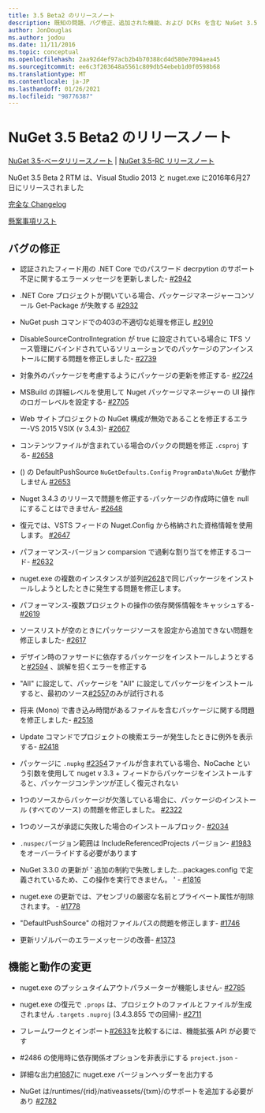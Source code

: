 ```yaml
---
title: 3.5 Beta2 のリリースノート
description: 既知の問題、バグ修正、追加された機能、および DCRs を含む NuGet 3.5 Beta 2 のリリースノート。
author: JonDouglas
ms.author: jodou
ms.date: 11/11/2016
ms.topic: conceptual
ms.openlocfilehash: 2aa92d4ef97acb2b4b70388cd4d580e7094aea45
ms.sourcegitcommit: ee6c3f203648a5561c809db54ebeb1d0f0598b68
ms.translationtype: MT
ms.contentlocale: ja-JP
ms.lasthandoff: 01/26/2021
ms.locfileid: "98776387"
---
```

# <a name="nuget-35-beta2-release-notes"></a>NuGet 3.5 Beta2 のリリースノート

[NuGet 3.5-ベータリリースノート](../release-notes/nuget-3.5-Beta.md)  | [NuGet 3.5-RC リリースノート](../release-notes/nuget-3.5-RC.md)

NuGet 3.5 Beta 2 RTM は、Visual Studio 2013 と nuget.exe に2016年6月27日にリリースされました

[完全な Changelog](https://github.com/NuGet/NuGet.Client/compare/release-3.5.0-beta...release-3.5.0-beta2)

[懸案事項リスト](https://github.com/Nuget/Home/issues?q=is%3Aissue+milestone%3A%223.5+Beta2%22+is%3Aclosed)

## <a name="bug-fixes"></a>バグの修正

* 認証されたフィード用の .NET Core でのパスワード decrpytion のサポート不足に関するエラーメッセージを更新しました- [#2942](https://github.com/NuGet/Home/issues/2942)

* .NET Core プロジェクトが開いている場合、パッケージマネージャーコンソール Get-Package が失敗する [#2932](https://github.com/NuGet/Home/issues/2932)

* NuGet push コマンドでの403の不適切な処理を修正し [#2910](https://github.com/NuGet/Home/issues/2910)

* DisableSourceControlIntegration が true に設定されている場合に TFS ソース管理にバインドされているソリューションでのパッケージのアンインストールに関する問題を修正しました- [#2739](https://github.com/NuGet/Home/issues/2739)

* 対象外のパッケージを考慮するようにパッケージの更新を修正する- [#2724](https://github.com/NuGet/Home/issues/2724)

* MSBuild の詳細レベルを使用して Nuget パッケージマネージャーの UI 操作のロガーレベルを設定する- [#2705](https://github.com/NuGet/Home/issues/2705)

* Web サイトプロジェクトの NuGet 構成が無効であることを修正するエラー-VS 2015 VSIX (v 3.4.3)- [#2667](https://github.com/NuGet/Home/issues/2667)

* コンテンツファイルが含まれている場合のパックの問題を修正 `.csproj` する- [#2658](https://github.com/NuGet/Home/issues/2658)

* () の DefaultPushSource `NuGetDefaults.Config` `ProgramData\NuGet` が動作しません [#2653](https://github.com/NuGet/Home/issues/2653)

* Nuget 3.4.3 のリリースで問題を修正する-パッケージの作成時に値を null にすることはできません- [#2648](https://github.com/NuGet/Home/issues/2648)

* 復元では、VSTS フィードの Nuget.Config から格納された資格情報を使用します。 [#2647](https://github.com/NuGet/Home/issues/2647)

* パフォーマンス-バージョン comparsion で過剰な割り当てを修正するコード- [#2632](https://github.com/NuGet/Home/issues/2632)

* nuget.exe の複数のインスタンスが並列[#2628](https://github.com/NuGet/Home/issues/2628)で同じパッケージをインストールしようとしたときに発生する問題を修正します。

* パフォーマンス-複数プロジェクトの操作の依存関係情報をキャッシュする- [#2619](https://github.com/NuGet/Home/issues/2619)

* ソースリストが空のときにパッケージソースを設定から追加できない問題を修正しました- [#2617](https://github.com/NuGet/Home/issues/2617)

* デザイン時のファサードに依存するパッケージをインストールしようとすると[#2594](https://github.com/NuGet/Home/issues/2594) 、誤解を招くエラーを修正する

* "All" に設定して、パッケージを "All" に設定してパッケージをインストールすると、最初のソース[#2557](https://github.com/NuGet/Home/issues/2557)のみが試行される

* 将来 (Mono) で書き込み時間があるファイルを含むパッケージに関する問題を修正しました- [#2518](https://github.com/NuGet/Home/issues/2518)

* Update コマンドでプロジェクトの検索エラーが発生したときに例外を表示する- [#2418](https://github.com/NuGet/Home/issues/2418)

* パッケージに `.nupkg` [#2354](https://github.com/NuGet/Home/issues/2354)ファイルが含まれている場合、NoCache という引数を使用して nuget v 3.3 + フィードからパッケージをインストールすると、パッケージコンテンツが正しく復元されない

* 1つのソースからパッケージが欠落している場合に、パッケージのインストール (すべてのソース) の問題を修正しました。 [#2322](https://github.com/NuGet/Home/issues/2322)

* 1つのソースが承認に失敗した場合のインストールブロック- [#2034](https://github.com/NuGet/Home/issues/2034)

* `.nuspec`バージョン範囲は IncludeReferencedProjects バージョン- [#1983](https://github.com/NuGet/Home/issues/1983)をオーバーライドする必要があります

* NuGet 3.3.0 の更新が ' 追加の制約で失敗しました...packages.config で定義されているため、この操作を実行できません。 ' - [#1816](https://github.com/NuGet/Home/issues/1816)

* nuget.exe の更新では、アセンブリの厳密な名前とプライベート属性が削除されます。 - [#1778](https://github.com/NuGet/Home/issues/1778)

* "DefaultPushSource" の相対ファイルパスの問題を修正します- [#1746](https://github.com/NuGet/Home/issues/1746)

* 更新リゾルバーのエラーメッセージの改善- [#1373](https://github.com/NuGet/Home/issues/1373)

## <a name="features-and-behavior-changes"></a>機能と動作の変更

* nuget.exe のプッシュタイムアウトパラメーターが機能しません- [#2785](https://github.com/NuGet/Home/issues/2785)

* nuget.exe の復元で `.props` は、プロジェクトのファイルとファイルが生成されません `.targets` `.nuproj` (3.4.3.855 での回帰)- [#2711](https://github.com/NuGet/Home/issues/2711)

* フレームワークとインポート[#2633](https://github.com/NuGet/Home/issues/2633)を比較するには、機能拡張 API が必要です

* #2486 の使用時に依存関係オプションを非表示にする `project.json`  -  [](https://github.com/NuGet/Home/issues/2486)

* 詳細な出力[#1887](https://github.com/NuGet/Home/issues/1887)に nuget.exe バージョンヘッダーを出力する

* NuGet は/runtimes/{rid}/nativeassets/{txm}/のサポートを追加する必要があり [#2782](https://github.com/NuGet/Home/issues/2782)